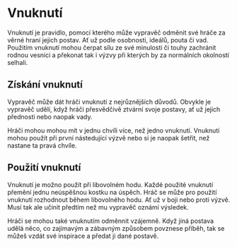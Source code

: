 # Vnuknutí

Vnuknutí je pravidlo, pomocí kterého může vypravěč odměnit své
hráče za věrné hraní jejich postav. Ať už podle osobnosti, 
ideálů, pouta či vad. Použitím vnuknutí mohou čerpat sílu ze 
své minulosti či touhy zachránit rodnou vesnici a překonat tak
i výzvy při kterých by za normálních okolností selhali.

## Získání vnuknutí

Vypravěč může dát hráči vnuknutí z nejrůznějších důvodů. Obvykle
je vypravěč udělí, když hráči přesvědčivě ztvární svoje postavy,
ať už jejich přednosti nebo naopak vady.

Hráči mohou mohou mít v jednu chvíli více, než jedno vnuknutí. 
Vnuknutí mohou použít při první nástedující výzvě nebo si je 
naopak šetřit, než nastane ta pravá chvíle.

## Použití vnuknutí

Vnuknutí je možno použít při libovolném hodu. Každé použité 
vnuknutí přemění jednu neúspěšnou kostku na úspěch. Hráč se může
pro použití vnuknutí rozhodnout během libovolného hodu. Ať už v
boji nebo proti výzvě. Musí tak ale učinit předtím než mu
vypravěč oznámí výsledek.

Hráči se mohou také vnuknutím odměnnit vzájemně. Když jiná 
postava udělá něco, co zajímavým a zábavným způsobem povznese 
příběh, tak se můžeš vzdát své inspirace a předat ji dané postavě.

